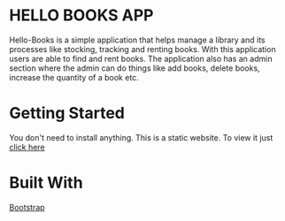 # HELLO BOOKS APP

Hello-Books is a simple application that helps manage a library and its processes like stocking, tracking and renting books. With this application users are able to find and rent books. The application also has an admin section where the admin can do things like add books, delete books, increase the quantity of a book etc.

# Getting Started

You don't need to install anything. This is a static website. To view it just [click  here](https://nerldy.github.io/hello-books/)

# Built With
 [Bootstrap](https://getbootstrap.com/)



